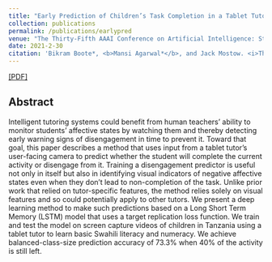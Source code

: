 ```yaml
---
title: "Early Prediction of Children’s Task Completion in a Tablet Tutor using Visual Features"
collection: publications
permalink: /publications/earlypred
venue: "The Thirty-Fifth AAAI Conference on Artificial Intelligence: Student Abstract. AAAI 2021"
date: 2021-2-30
citation: 'Bikram Boote*, <b>Mansi Agarwal*</b>, and Jack Mostow. <i>The Thirty-Fifth AAAI Conference on Artificial Intelligence: Student Abstract</i>. <b>AAAI 2021</b>.'
---
```



[[PDF]](https://arxiv.org/pdf/2010.12810.pdf)

## Abstract
Intelligent tutoring systems could benefit from human teachers’ ability to monitor students’ affective states by watching them and thereby detecting early warning signs of disengagement in time to prevent it. Toward that goal, this paper describes a method that uses input from a tablet tutor’s user-facing camera to predict whether the student will complete the current activity or disengage from it. Training a disengagement predictor is useful not only in itself but also in identifying visual indicators of negative affective states even when they don’t lead to non-completion of the task. Unlike prior work that relied on tutor-specific features, the method relies solely on visual features and so could potentially apply to other tutors. We present a deep learning method to make such predictions based on a Long Short Term Memory (LSTM) model that uses a target replication loss function. We train and test the model on screen capture videos of children in Tanzania using a tablet tutor to learn basic Swahili literacy and numeracy. We achieve balanced-class-size prediction accuracy of 73.3% when 40% of the activity is still left.
